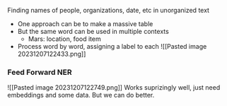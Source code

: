 Finding names of people, organizations, date, etc in unorganized text
- One approach can be to make a massive table
- But the same word can be used in multiple contexts
	- Mars: location, food item
- Process word by word, assigning a label to each
![[Pasted image 20231207122433.png]]
### Feed Forward NER
![[Pasted image 20231207122749.png]]
Works suprizingly well, just need embeddings and some data.
But we can do better. 
